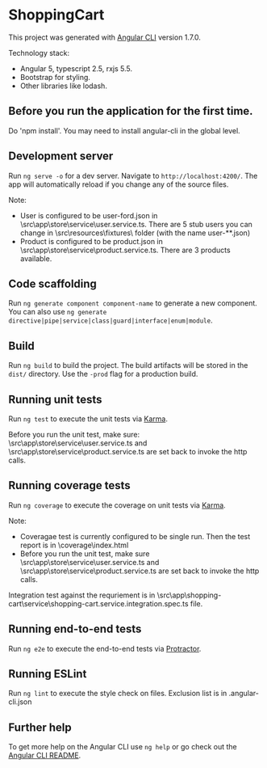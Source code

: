 # ShoppingCart

This project was generated with [Angular CLI](https://github.com/angular/angular-cli) version 1.7.0.
 
Technology stack:
- Angular 5, typescript 2.5, rxjs 5.5.
- Bootstrap for styling.
- Other libraries like lodash.

## Before you run the application for the first time.

Do 'npm install'. You may need to install angular-cli in the global level.

## Development server

Run `ng serve -o` for a dev server. Navigate to `http://localhost:4200/`. The app will automatically reload if you change any of the source files.

Note:
- User is configured to be user-ford.json in \src\app\store\service\user.service.ts. There are 5 stub users you can change in \src\resources\fixtures\ folder (with the name user-**.json)
- Product is configured to be product.json in \src\app\store\service\product.service.ts. There are 3 products available.


## Code scaffolding

Run `ng generate component component-name` to generate a new component. You can also use `ng generate directive|pipe|service|class|guard|interface|enum|module`.

## Build

Run `ng build` to build the project. The build artifacts will be stored in the `dist/` directory. Use the `-prod` flag for a production build.

## Running unit tests

Run `ng test` to execute the unit tests via [Karma](https://karma-runner.github.io).

Before you run the unit test, make sure:
\src\app\store\service\user.service.ts and \src\app\store\service\product.service.ts are set back to invoke the http calls.
 

## Running coverage tests

Run `ng coverage` to execute the coverage on unit tests via [Karma](https://karma-runner.github.io). 

Note:
- Coveragae test is currently configured to be single run. Then the test report is in \coverage\index.html 
- Before you run the unit test, make sure \src\app\store\service\user.service.ts and \src\app\store\service\product.service.ts are set back to invoke the http calls.

Integration test against the requriement is in \src\app\shopping-cart\service\shopping-cart.service.integration.spec.ts file.

## Running end-to-end tests

Run `ng e2e` to execute the end-to-end tests via [Protractor](http://www.protractortest.org/).

## Running ESLint

Run `ng lint` to execute the style check on files. Exclusion list is in .angular-cli.json 

## Further help

To get more help on the Angular CLI use `ng help` or go check out the [Angular CLI README](https://github.com/angular/angular-cli/blob/master/README.md).
